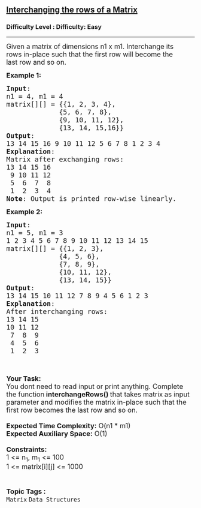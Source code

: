<h2><a href="https://www.geeksforgeeks.org/problems/reversing-the-rows-of-a-matrix-1587115621/1">Interchanging the rows of a Matrix</a></h2><h3>Difficulty Level : Difficulty: Easy</h3><hr><div class="problems_problem_content__Xm_eO"><p><span style="font-size: 18px;">Given a matrix of dimensions n1 x m1. Interchange its rows&nbsp;in-place such that the first&nbsp;row&nbsp;will become the last&nbsp;row&nbsp;and so on.&nbsp;</span></p>
<p><span style="font-size: 18px;"><strong>Example 1:</strong></span></p>
<pre><span style="font-size: 18px;"><strong>Input</strong>:
n1 = 4, m1 = 4
matrix[][] = {{1, 2, 3, 4},
&nbsp;            {5, 6, 7, 8},
    &nbsp;        {9, 10, 11, 12},
    &nbsp;        {13, 14, 15,16}}
<strong>Output</strong>: 
13 14 15 16 9 10 11 12 5 6 7 8 1 2 3 4
<strong>Explanation</strong>:
Matrix after exchanging rows:
13 14 15 16
 9 10 11 12
 5  6  7  8
 1  2  3  4
<strong>Note</strong>: Output is printed row-wise linearly. 
</span></pre>
<p><span style="font-size: 18px;"><strong>Example 2:</strong></span></p>
<pre><span style="font-size: 18px;"><strong>Input</strong>:
n1 = 5, m1 = 3
1 2 3 4 5 6 7 8 9 10 11 12 13 14 15
matrix[][] = {{1, 2, 3},
&nbsp;            {4, 5, 6},
    &nbsp;        {7, 8, 9},
    &nbsp;        {10, 11, 12},
&nbsp;            {13, 14, 15}}
<strong>Output</strong>: 
13 14 15 10 11 12 7 8 9 4 5 6 1 2 3
<strong>Explanation</strong>:
After interchanging rows:
13 14 15
10 11 12
 7  8  9
 4  5  6
 1  2  3

</span></pre>
<p><span style="font-size: 18px;"><strong>Your Task:</strong><br>You dont need to read input or print anything.&nbsp;Complete the function<strong> interchangeRows()&nbsp;</strong>that takes matrix<strong> </strong>as input parameter&nbsp;and modifies<strong> </strong>the matrix in-place such that the first row becomes the last row and so on.<br><br><strong>Expected Time Complexity:</strong> O(n1 * m1)<br><strong>Expected Auxiliary Space:</strong> O(1)<br><br><strong>Constraints:</strong><br>1 &lt;= n<sub>1</sub>, m<sub>1</sub> &lt;= 100<br>1 &lt;= matrix[i][j]&nbsp;&lt;= 1000</span></p></div><br><p><span style=font-size:18px><strong>Topic Tags : </strong><br><code>Matrix</code>&nbsp;<code>Data Structures</code>&nbsp;